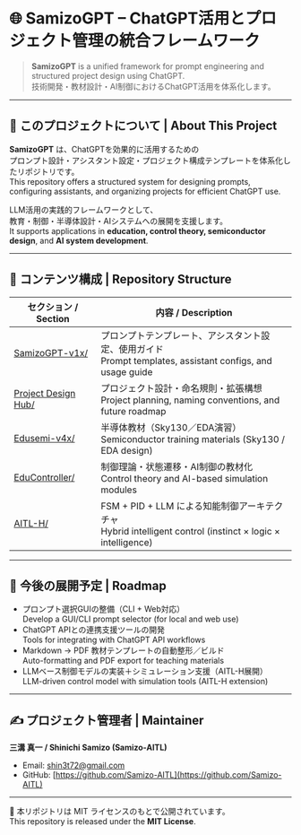 # 🌐 SamizoGPT – ChatGPT活用とプロジェクト管理の統合フレームワーク  
> **SamizoGPT** is a unified framework for prompt engineering and structured project design using ChatGPT.  
> 技術開発・教材設計・AI制御におけるChatGPT活用を体系化します。

---

## 🧠 このプロジェクトについて | About This Project

**SamizoGPT** は、ChatGPTを効果的に活用するための  
プロンプト設計・アシスタント設定・プロジェクト構成テンプレートを体系化したリポジトリです。  
This repository offers a structured system for designing prompts, configuring assistants, and organizing projects for efficient ChatGPT use.

LLM活用の実践的フレームワークとして、  
教育・制御・半導体設計・AIシステムへの展開を支援します。  
It supports applications in **education, control theory, semiconductor design**, and **AI system development**.

---

## 📁 コンテンツ構成 | Repository Structure

| セクション / Section | 内容 / Description |
|----------------------|--------------------|
| [SamizoGPT-v1x/](../SamizoGPT-v1x) | プロンプトテンプレート、アシスタント設定、使用ガイド<br>Prompt templates, assistant configs, and usage guide |
| [Project Design Hub/](../Project%20Design%20Hub) | プロジェクト設計・命名規則・拡張構想<br>Project planning, naming conventions, and future roadmap |
| [Edusemi-v4x/](../Edusemi-v4x) | 半導体教材（Sky130／EDA演習）<br>Semiconductor training materials (Sky130 / EDA design) |
| [EduController/](../EduController) | 制御理論・状態遷移・AI制御の教材化<br>Control theory and AI-based simulation modules |
| [AITL-H/](../AITL-H) | FSM + PID + LLM による知能制御アーキテクチャ<br>Hybrid intelligent control (instinct × logic × intelligence) |

---

## 🚀 今後の展開予定 | Roadmap

- プロンプト選択GUIの整備（CLI + Web対応）  
  Develop a GUI/CLI prompt selector (for local and web use)  
- ChatGPT APIとの連携支援ツールの開発  
  Tools for integrating with ChatGPT API workflows  
- Markdown → PDF 教材テンプレートの自動整形／ビルド  
  Auto-formatting and PDF export for teaching materials  
- LLMベース制御モデルの実装＋シミュレーション支援（AITL-H展開）  
  LLM-driven control model with simulation tools (AITL-H extension)

---

## ✍ プロジェクト管理者 | Maintainer

**三溝 真一 / Shinichi Samizo (Samizo-AITL)**  
- Email: [shin3t72@gmail.com](mailto:shin3t72@gmail.com)  
- GitHub: [https://github.com/Samizo-AITL](https://github.com/Samizo-AITL)

---

📄 本リポジトリは MIT ライセンスのもとで公開されています。  
This repository is released under the **MIT License**.
